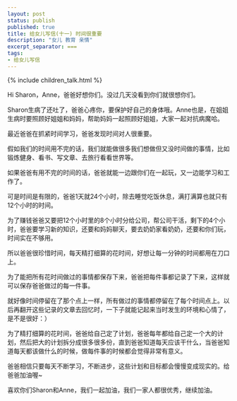 ```yaml
---
layout: post
status: publish
published: true
title: 给女儿写信(十一) 时间很重要
description: "女儿 教育 亲情"
excerpt_separator: ===
tags:
- 给女儿写信
---
```


{% include children_talk.html %}

Hi Sharon，Anne，爸爸好想你们。没过几天没看到你们就很想你们。

Sharon生病了还吐了，爸爸心疼你，要保护好自己的身体哦。Anne也是，在姐姐生病时要照顾好姐姐和妈妈，帮助妈妈一起照顾好姐姐，大家一起对抗病魔哈。

最近爸爸在抓紧时间学习，爸爸发现时间对人很重要。

假如我们的时间用不完的话，我们就能做很多我们想做但又没时间做的事情，比如锻炼健身、看书、写文章、去旅行看看世界等。

如果爸爸有用不完的时间的话，爸爸就能一边跟你们在一起玩，又一边能学习和工作了。

可是时间是有限的，爸爸1天就24个小时，除去睡觉吃饭休息，满打满算也就只有12个小时的时间。

为了赚钱爸爸又要把12个小时里的8个小时分给公司，帮公司干活，剩下的4个小时，爸爸要学习新的知识，还要和妈妈聊天，要去奶奶家看奶奶，还要和你们玩，时间实在不够用。

所以爸爸很珍惜时间，每天精打细算的花时间，好想让每一分钟的时间都用在刀口上。

为了能把所有花时间做过的事情都保存下来，爸爸把每件事都记录了下来，这样就可以保存爸爸做过的每一件事。

就好像时间停留在了那个点上一样，所有做过的事情都停留在了每个时间点上。以后再翻开这些记录的文章去回忆时，一下子就能记起来当时发生的环境和心情了，是不是很好：）

为了精打细算的花时间，爸爸给自己定了计划，爸爸每年都给自己定一个大的计划，然后把大的计划拆分成很多很多份，直到爸爸知道每天应该干什么，当爸爸知道每天都该做什么的时候，做每件事的时候都会觉得非常有意义。

爸爸相信只要每天不断学习，不断进步，这些计划和目标都会慢慢变成现实的。给爸爸加油喔~

喜欢你们Sharon和Anne，我们一起加油，我们一家人都很优秀，继续加油。

